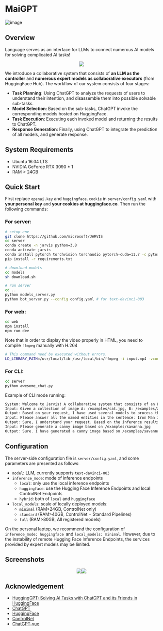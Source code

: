 # MaiGPT

![image](https://user-images.githubusercontent.com/29084184/229440418-28a6dd9c-97a5-43f0-b595-b42f65b3e4c5.png)


## Overview

Language serves as an interface for LLMs to connect numerous AI models for solving complicated AI tasks!

<p align="center"><img src="https://user-images.githubusercontent.com/29084184/229440526-16b6593c-19b9-4fe0-af99-e7d7b49ffaa5.png"></p>

We introduce a collaborative system that consists of **an LLM as the controller** and **numerous expert models as collaborative executors** (from HuggingFace Hub). The workflow of our system consists of four stages:
+ **Task Planning**: Using ChatGPT to analyze the requests of users to understand their intention, and disassemble them into possible solvable sub-tasks.
+ **Model Selection**: Based on the sub-tasks, ChatGPT invoke the corresponding models hosted on HuggingFace.
+ **Task Execution**: Executing each invoked model and returning the results to ChatGPT.
+ **Response Generation**: Finally, using ChatGPT to integrate the prediction of all models, and generate response.

## System Requirements

+ Ubuntu 16.04 LTS
+ NVIDIA GeForce RTX 3090 * 1
+ RAM > 24GB

## Quick Start

First replace `openai.key` and `huggingface.cookie` in `server/config.yaml` with **your personal key** and **your cookies at huggingface.co**. Then run the following commands:

### For server:

```bash
# setup env
git clone https://github.com/microsoft/JARVIS
cd server
conda create -n jarvis python=3.8
conda activate jarvis
conda install pytorch torchvision torchaudio pytorch-cuda=11.7 -c pytorch -c nvidia
pip install -r requirements.txt

# download models
cd models
sh download.sh

# run server
cd ..
python models_server.py
python bot_server.py --config config.yaml # for text-davinci-003
```

### For web:

```bash
cd web
npm install
npm run dev
```
Note that in order to display the video properly in HTML, you need to compile `ffmpeg` manually with H.264

```bash
# This command need be executed without errors.
LD_LIBRARY_PATH=/usr/local/lib /usr/local/bin/ffmpeg -i input.mp4 -vcodec libx264 output.mp4
```

### For CLI:

```bash
cd server
python awesome_chat.py
```

Example of CLI mode running:

```bash
System: Welcome to Jarvis! A collaborative system that consists of an LLM as the controller and numerous expert models as collaborative executors. Please enter your request (`exit` to exit).
Input: Given a collection of image A: /examples/cat.jpg, B: /examples/z3.jpg, C: /examples/z1.jpg, please tell me how many zebras in these picture?
Output: Based on your request, I have used several models to process the images you provided. For the image A: /examples/cat.jpg, I used the image-to-text model nlpconnect/vit-gpt2-image-captioning to generate the text "a cat sitting on a window sill looking out". Then I used the object-detection model facebook/detr-resnet-50 to generate the image with predicted box '/images/a3dc.jpg', which contains two objects with labels 'potted plant' and 'cat'. For the image B: /examples/z3.jpg, I used the image-to-text model nlpconnect/vit-gpt2-image-captioning to generate the text "two zebras standing in a field of dry grass". Then I used the object-detection model facebook/detr-resnet-50 to generate the image with predicted box '/images/f5df.jpg', which contains three objects with labels 'zebra'. For the image C: /examples/z1.jpg, I used the image-to-text model nlpconnect/vit-gpt2-image-captioning to generate the text "a zebra standing in a field of tall grass". Then I used the object-detection model facebook/detr-resnet-50 to generate the image with predicted box '/images/69c7.jpg', which contains one object with label 'zebra'. Finally, I used the canny-control model canny-control to generate the image '/images/7e18.png' based on the image /examples/savanna.jpg. Therefore, there are four zebras in these pictures. Is there anything else I can help you with?
Input: Please answer all the named entities in the sentence: Iron Man is a superhero appearing in American comic books published by Marvel Comics. The character was co-created by writer and editor Stan Lee, developed by scripter Larry Lieber, and designed by artists Don Heck and Jack Kirby.
Output: Sure, I understand your request. Based on the inference results of the models, I will answer your request step by step. Firstly, I used the token-classification model dslim/bert-base-NER to recognize the named entities in the sentence. The inference result is that the named entities are Iron Man, Stan Lee, Larry Lieber, Don Heck and Jack Kirby. Then, I used the question-answering model deepset/roberta-base-squad2 to answer your request. The inference result is that there is no output since the context cannot be empty. Therefore, I cannot make it. I hope this answer your request. Is there anything else I can help you with?
Input: Please generate a canny image based on /examples/savanna.jpg
Output: Sure. I have generated a canny image based on /examples/savanna.jpg. To do this, I first used the image-to-text model nlpconnect/vit-gpt2-image-captioning to generate the text description of the image, which is "a herd of giraffes and zebras grazing in a field". Then I used the canny-control model to generate the canny image of the original image, which is stored in the path "/images/1ea2.png". Finally, I used the canny-text-to-image model lllyasviel/sd-controlnet-canny to generate the canny image based on the text description and the canny image, which is stored in the path "/images/ba66.png". Do you need anything else?
```


## Configuration

The server-side configuration file is `server/config.yaml`, and some parameters are presented as follows:

+ `model`: LLM, currently supports `text-davinci-003`
+ `inference_mode`: mode of inference endpoints
  + `local`: only use the local inference endpoints
  + `huggingface`: use the Hugging Face Inference Endpoints and local ControlNet Endpoints
  + `hybrid`: both of `local` and `huggingface`
+ `local_models`: scale of locally deployed models:
  +  `minimal` (RAM>24GB, ControlNet only)
  +  `standard` (RAM>40GB, ControlNet + Standard Pipelines)
  +  `full` (RAM>80GB, All registered models)

On the personal laptop, we recommend the configuration of `inference_mode: huggingface `and `local_models: minimal`. However, due to the instability of remote Hugging Face Inference Endpoints, the services provided by expert models may be limited.

## Screenshots

<p align="center"><img src="https://user-images.githubusercontent.com/29084184/229441159-915a5c20-39a3-467c-ba5a-38b2c4f50cf1.png"><img src="https://user-images.githubusercontent.com/29084184/229440796-55ae7db2-d2e2-484f-96e6-e0e574961720.png"></p>

## Acknowledgement

- [HuggingGPT: Solving AI Tasks with ChatGPT and its Friends in HuggingFace](http://arxiv.org/abs/2303.17580)
- [ChatGPT](https://platform.openai.com/)
- [HuggingFace](https://huggingface.co/)
- [ControlNet](https://github.com/lllyasviel/ControlNet)
- [ChatGPT-vue](https://github.com/lianginx/chatgpt-vue)
